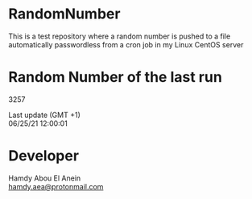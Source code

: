 # RandomNumber    
This is a test repository where a random number is pushed to a file automatically passwordless from a cron job in my Linux CentOS server    
# Random Number of the last run   
3257
      
Last update (GMT +1)    
06/25/21 12:00:01
# Developer    
Hamdy Abou El Anein   
hamdy.aea@protonmail.com
